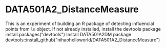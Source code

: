 # DATA501A2_DistanceMeasure
This is an experiment of building an R package of detecting influencial points from `lm` object.
If not already installed, install the devtools package
install.packages("devtools") 
Install DATA501A2DM package 
devtools::install_github("nihaohelloworld/DATA501A2_DistanceMeasure")

